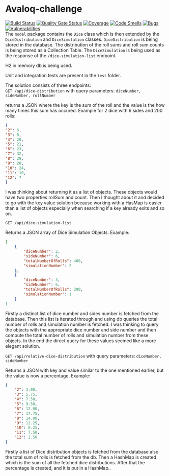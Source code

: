 # Avaloq-challenge
[![Build Status](http://www.v2202102139782142273.nicesrv.de:8080/buildStatus/icon?job=avaloq-challenge%2Fdevelop)](http://www.v2202102139782142273.nicesrv.de:8080/job/avaloq-challenge/job/develop/)
[![Quality Gate Status](http://v2202102139782142273.nicesrv.de:9000/api/project_badges/measure?project=avaloq-challenge-develop&metric=alert_status)](http://v2202102139782142273.nicesrv.de:9000/dashboard?id=avaloq-challenge-develop)
[![Coverage](http://v2202102139782142273.nicesrv.de:9000/api/project_badges/measure?project=avaloq-challenge-develop&metric=coverage)](http://v2202102139782142273.nicesrv.de:9000/dashboard?id=avaloq-challenge-develop)
[![Code Smells](http://v2202102139782142273.nicesrv.de:9000/api/project_badges/measure?project=avaloq-challenge-develop&metric=code_smells)](http://v2202102139782142273.nicesrv.de:9000/dashboard?id=avaloq-challenge-develop)
[![Bugs](http://v2202102139782142273.nicesrv.de:9000/api/project_badges/measure?project=avaloq-challenge-develop&metric=bugs)](http://v2202102139782142273.nicesrv.de:9000/dashboard?id=avaloq-challenge-develop)
[![Vulnerabilities](http://v2202102139782142273.nicesrv.de:9000/api/project_badges/measure?project=avaloq-challenge-develop&metric=vulnerabilities)](http://v2202102139782142273.nicesrv.de:9000/dashboard?id=avaloq-challenge-develop)  
The `model` package contains the `Dice` class which is then extended by the `DiceDistribution`
and `DiceSimulation` classes. `DiceDistribution` is being stored in the database. 
The distribution of the roll sums and roll sum counts is being stored as a Collection Table.
The `DiceSimulation` is being used as the response of the `/dice-simulation-list` endpoint.  
  
H2 in memory db is being used. 
  
Unit and integration tests are present in the `test` folder.  
  
The solution consists of three endpoints:  
`GET /api/dice-distribution` 
with query parameters: `diceNumber, sideNumber, rollNumber`  
  
returns a JSON where the key is the sum of the roll and the value is the how many times this sum has occured.  Example for 2 dice with 6 sides and 200 rolls:  
```json
{
"2": 6,
"3": 8,
"4": 20,
"5": 21,
"6": 23,
"7": 32,
"8": 29,
"9": 20,
"10": 24,
"11": 10,
"12": 7
}
```
I was thinking about returning it as a list of objects. These objects would have two properties rollSum and count.
Then I thought about it and decided to go with the key value solution because working with a 
HasMap is easier than a list of objects especially when searching if a key already exits and so on.  

`GET /api/dice-simulation-list`  
  
Returns a JSON array of Dice Simulation Objects. Example:
```json
[
    {
        "diceNumber": 2,
        "sideNumber": 6,
        "totalNumberOfRolls": 400,
        "simulationNumber": 2
    },
    {
        "diceNumber": 3,
        "sideNumber": 6,
        "totalNumberOfRolls": 200,
        "simulationNumber": 1
    }
]
```

Firstly a distinct list of dice number and sides number is fetched from the database. 
Then this list is iterated through and using db queries the total number of rolls and simulation number is fetched.
I was thinking to query the objects with the appropriate dice number and side number and then compute 
the total number of rolls and simulation number from these objects. 
In the end the direct query for these values seemed like a more elegant solution.

`GET /api/relative-dice-distribution`
with query parameters: `diceNumber, sideNumber`
  
Returns a JSON with key and value similar to the one mentioned earlier, but the value is now a percentage.
Example:
```json
{
    "2": 3.00,
    "3": 5.75,
    "4": 7.50,
    "5": 9.50,
    "6": 12.00,
    "7": 17.75,
    "8": 14.00,
    "9": 12.25,
    "10": 8.25,
    "11": 7.50,
    "12": 2.50
}
```
Firstly a list of Dice distribution objects is fetched from the database also the total sum of rolls is fetched from the db.
Then a HashMap is created which is the sum of all the fetched dice distributions.
After that the percentage is created, and it is put in a HashMap..

